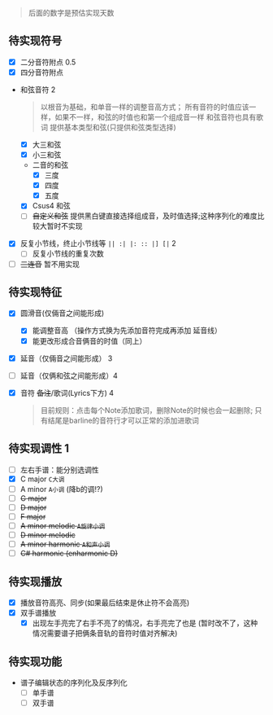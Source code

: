 > 后面的数字是预估实现天数

## 待实现符号
- [x] 二分音符附点  0.5
- [x] 四分音符附点
- 和弦音符    2
  > 以根音为基础，和单音一样的调整音高方式；
  > 所有音符的时值应该一样，如果不一样，和弦的时值也和第一个组成音一样
  > 和弦音符也具有歌词
  > 提供基本类型和弦(只提供和弦类型选择) 
  - [x] 大三和弦
  - [x] 小三和弦
  - 二音的和弦
    - [x] 三度
    - [x] 四度
    - [x] 五度
  - [x] Csus4 和弦
  - [ ] ~~自定义和弦~~ 提供黑白键直接选择组成音，及时值选择;这种序列化的难度比较大暂时不实现

- [x] 反复小节线，终止小节线等 `|| :| |: :: |] [|`  2
  - [ ] 反复小节线的重复次数
- [ ] ~~三连音~~ 暂不用实现

## 待实现特征
- [x] 圆滑音(仅倆音之间能形成) 
  - [x] 能调整音高 （操作方式换为先添加音符完成再添加 延音线）
  - [x] 能更改形成合音俩音的时值（同上）
- [x] 延音（仅倆音之间能形成） 3
- [ ] 延音（仅俩和弦之间能形成）4

- [x] 音符 ~~备注~~/歌词(Lyrics下方)  4
  > 目前规则：点击每个Note添加歌词，删除Note的时候也会一起删除;
  > 只有结尾是barline的音符行才可以正常的添加进歌词

## 待实现调性 1
- [ ] 左右手谱：能分别选调性
- [x] C major `C大调`
- [ ] A minor `A小调` (降b的调!?)
- [ ] ~~G major~~
- [ ] ~~D major~~
- [ ] ~~F major~~
- [ ] ~~A minor melodic `A旋律小调`~~
- [ ] ~~D minor melodic~~
- [ ] ~~A minor harmonic `A和声小调`~~
- [ ] ~~C# harmonic (enharmonic D)~~

## 待实现播放
- [x] 播放音符高亮、同步(如果最后结束是休止符不会高亮)
- [x] 双手谱播放
  - [x] 出现左手亮完了右手不亮了的情况，右手亮完了也是 (暂时改不了，这种情况需要谱子把俩条音轨的音符时值对齐解决)

## 待实现功能
- 谱子编辑状态的序列化及反序列化
  - [ ] 单手谱
  - [ ] 双手谱